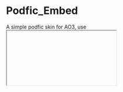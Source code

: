 # Podfic_Embed

A simple podfic skin for AO3, use <iframe> embed in HTML editor.
  
Maybe think about adding credits, so others can find this too? =)
